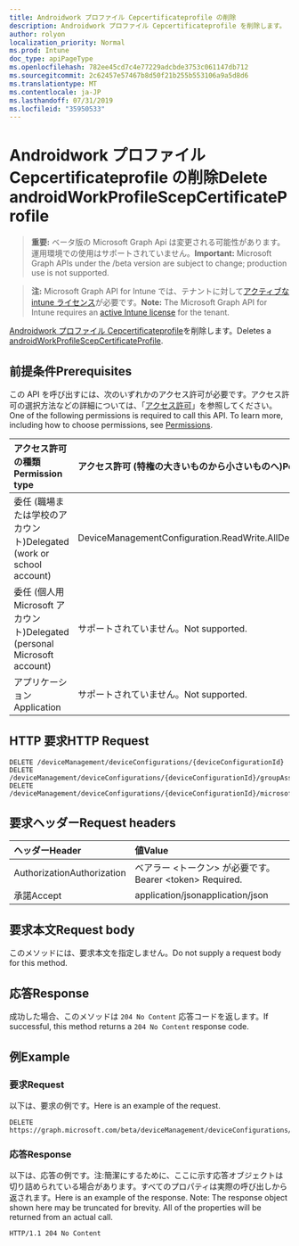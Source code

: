 ```yaml
---
title: Androidwork プロファイル Cepcertificateprofile の削除
description: Androidwork プロファイル Cepcertificateprofile を削除します。
author: rolyon
localization_priority: Normal
ms.prod: Intune
doc_type: apiPageType
ms.openlocfilehash: 782ee45cd7c4e77229adcbde3753c061147db712
ms.sourcegitcommit: 2c62457e57467b8d50f21b255b553106a9a5d8d6
ms.translationtype: MT
ms.contentlocale: ja-JP
ms.lasthandoff: 07/31/2019
ms.locfileid: "35950533"
---
```

# <a name="delete-androidworkprofilescepcertificateprofile"></a><span data-ttu-id="5889b-103">Androidwork プロファイル Cepcertificateprofile の削除</span><span class="sxs-lookup"><span data-stu-id="5889b-103">Delete androidWorkProfileScepCertificateProfile</span></span>

> <span data-ttu-id="5889b-104">**重要:** ベータ版の Microsoft Graph Api は変更される可能性があります。運用環境での使用はサポートされていません。</span><span class="sxs-lookup"><span data-stu-id="5889b-104">**Important:** Microsoft Graph APIs under the /beta version are subject to change; production use is not supported.</span></span>

> <span data-ttu-id="5889b-105">**注:** Microsoft Graph API for Intune では、テナントに対して[アクティブな intune ライセンス](https://go.microsoft.com/fwlink/?linkid=839381)が必要です。</span><span class="sxs-lookup"><span data-stu-id="5889b-105">**Note:** The Microsoft Graph API for Intune requires an [active Intune license](https://go.microsoft.com/fwlink/?linkid=839381) for the tenant.</span></span>

<span data-ttu-id="5889b-106">[Androidwork プロファイル Cepcertificateprofile](../resources/intune-deviceconfig-androidworkprofilescepcertificateprofile.md)を削除します。</span><span class="sxs-lookup"><span data-stu-id="5889b-106">Deletes a [androidWorkProfileScepCertificateProfile](../resources/intune-deviceconfig-androidworkprofilescepcertificateprofile.md).</span></span>

## <a name="prerequisites"></a><span data-ttu-id="5889b-107">前提条件</span><span class="sxs-lookup"><span data-stu-id="5889b-107">Prerequisites</span></span>
<span data-ttu-id="5889b-p101">この API を呼び出すには、次のいずれかのアクセス許可が必要です。アクセス許可の選択方法などの詳細については、「[アクセス許可](/graph/permissions-reference)」を参照してください。</span><span class="sxs-lookup"><span data-stu-id="5889b-p101">One of the following permissions is required to call this API. To learn more, including how to choose permissions, see [Permissions](/graph/permissions-reference).</span></span>

|<span data-ttu-id="5889b-110">アクセス許可の種類</span><span class="sxs-lookup"><span data-stu-id="5889b-110">Permission type</span></span>|<span data-ttu-id="5889b-111">アクセス許可 (特権の大きいものから小さいものへ)</span><span class="sxs-lookup"><span data-stu-id="5889b-111">Permissions (from most to least privileged)</span></span>|
|:---|:---|
|<span data-ttu-id="5889b-112">委任 (職場または学校のアカウント)</span><span class="sxs-lookup"><span data-stu-id="5889b-112">Delegated (work or school account)</span></span>|<span data-ttu-id="5889b-113">DeviceManagementConfiguration.ReadWrite.All</span><span class="sxs-lookup"><span data-stu-id="5889b-113">DeviceManagementConfiguration.ReadWrite.All</span></span>|
|<span data-ttu-id="5889b-114">委任 (個人用 Microsoft アカウント)</span><span class="sxs-lookup"><span data-stu-id="5889b-114">Delegated (personal Microsoft account)</span></span>|<span data-ttu-id="5889b-115">サポートされていません。</span><span class="sxs-lookup"><span data-stu-id="5889b-115">Not supported.</span></span>|
|<span data-ttu-id="5889b-116">アプリケーション</span><span class="sxs-lookup"><span data-stu-id="5889b-116">Application</span></span>|<span data-ttu-id="5889b-117">サポートされていません。</span><span class="sxs-lookup"><span data-stu-id="5889b-117">Not supported.</span></span>|

## <a name="http-request"></a><span data-ttu-id="5889b-118">HTTP 要求</span><span class="sxs-lookup"><span data-stu-id="5889b-118">HTTP Request</span></span>
<!-- {
  "blockType": "ignored"
}
-->
``` http
DELETE /deviceManagement/deviceConfigurations/{deviceConfigurationId}
DELETE /deviceManagement/deviceConfigurations/{deviceConfigurationId}/groupAssignments/{deviceConfigurationGroupAssignmentId}/deviceConfiguration
DELETE /deviceManagement/deviceConfigurations/{deviceConfigurationId}/microsoft.graph.windowsDomainJoinConfiguration/networkAccessConfigurations/{deviceConfigurationId}
```

## <a name="request-headers"></a><span data-ttu-id="5889b-119">要求ヘッダー</span><span class="sxs-lookup"><span data-stu-id="5889b-119">Request headers</span></span>
|<span data-ttu-id="5889b-120">ヘッダー</span><span class="sxs-lookup"><span data-stu-id="5889b-120">Header</span></span>|<span data-ttu-id="5889b-121">値</span><span class="sxs-lookup"><span data-stu-id="5889b-121">Value</span></span>|
|:---|:---|
|<span data-ttu-id="5889b-122">Authorization</span><span class="sxs-lookup"><span data-stu-id="5889b-122">Authorization</span></span>|<span data-ttu-id="5889b-123">ベアラー &lt;トークン&gt; が必要です。</span><span class="sxs-lookup"><span data-stu-id="5889b-123">Bearer &lt;token&gt; Required.</span></span>|
|<span data-ttu-id="5889b-124">承諾</span><span class="sxs-lookup"><span data-stu-id="5889b-124">Accept</span></span>|<span data-ttu-id="5889b-125">application/json</span><span class="sxs-lookup"><span data-stu-id="5889b-125">application/json</span></span>|

## <a name="request-body"></a><span data-ttu-id="5889b-126">要求本文</span><span class="sxs-lookup"><span data-stu-id="5889b-126">Request body</span></span>
<span data-ttu-id="5889b-127">このメソッドには、要求本文を指定しません。</span><span class="sxs-lookup"><span data-stu-id="5889b-127">Do not supply a request body for this method.</span></span>

## <a name="response"></a><span data-ttu-id="5889b-128">応答</span><span class="sxs-lookup"><span data-stu-id="5889b-128">Response</span></span>
<span data-ttu-id="5889b-129">成功した場合、このメソッドは `204 No Content` 応答コードを返します。</span><span class="sxs-lookup"><span data-stu-id="5889b-129">If successful, this method returns a `204 No Content` response code.</span></span>

## <a name="example"></a><span data-ttu-id="5889b-130">例</span><span class="sxs-lookup"><span data-stu-id="5889b-130">Example</span></span>

### <a name="request"></a><span data-ttu-id="5889b-131">要求</span><span class="sxs-lookup"><span data-stu-id="5889b-131">Request</span></span>
<span data-ttu-id="5889b-132">以下は、要求の例です。</span><span class="sxs-lookup"><span data-stu-id="5889b-132">Here is an example of the request.</span></span>
``` http
DELETE https://graph.microsoft.com/beta/deviceManagement/deviceConfigurations/{deviceConfigurationId}
```

### <a name="response"></a><span data-ttu-id="5889b-133">応答</span><span class="sxs-lookup"><span data-stu-id="5889b-133">Response</span></span>
<span data-ttu-id="5889b-p102">以下は、応答の例です。注:簡潔にするために、ここに示す応答オブジェクトは切り詰められている場合があります。すべてのプロパティは実際の呼び出しから返されます。</span><span class="sxs-lookup"><span data-stu-id="5889b-p102">Here is an example of the response. Note: The response object shown here may be truncated for brevity. All of the properties will be returned from an actual call.</span></span>
``` http
HTTP/1.1 204 No Content
```





